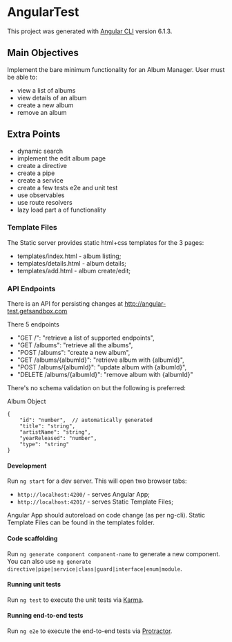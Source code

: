 # AngularTest
This project was generated with [Angular CLI](https://github.com/angular/angular-cli) version 6.1.3.


## Main Objectives
Implement the bare minimum functionality for an Album Manager. User must be able to:
- view a list of albums
- view details of an album
- create a new album
- remove an album

## Extra Points
- dynamic search
- implement the edit album page
- create a directive
- create a pipe
- create a service
- create a few tests e2e and unit test
- use observables
- use route resolvers
- lazy load part a of functionality

### Template Files
The Static server provides static html+css templates for the 3 pages:
- templates/index.html - album listing;
- templates/details.html - album details;
- templates/add.html - album create/edit;

### API Endpoints
There is an API for persisting changes at
http://angular-test.getsandbox.com

There 5 endpoints
- "GET /": "retrieve a list of supported endpoints",
- "GET /albums": "retrieve all the albums",
- "POST /albums": "create a new album",
- "GET /albums/{albumId}": "retrieve album with {albumId}",
- "POST /albums/{albumId}": "update album with {albumId}",
- "DELETE /albums/{albumId}": "remove album with {albumId}"

There's no schema validation on but the following is preferred:

Album Object
```
{
    "id": "number",  // automatically generated
    "title": "string",
    "artistName": "string",
    "yearReleased": "number",
    "type": "string"
}
```

#### Development
Run `ng start` for a dev server. This will open two browser tabs:
- `http://localhost:4200/` - serves Angular App;
- `http://localhost:4201/` - serves Static Template Files;

Angular App should autoreload on code change (as per ng-cli).
Static Template Files can be found in the templates folder.

#### Code scaffolding

Run `ng generate component component-name` to generate a new component. You can also use `ng generate directive|pipe|service|class|guard|interface|enum|module`.

#### Running unit tests

Run `ng test` to execute the unit tests via [Karma](https://karma-runner.github.io).

#### Running end-to-end tests

Run `ng e2e` to execute the end-to-end tests via [Protractor](http://www.protractortest.org/).
